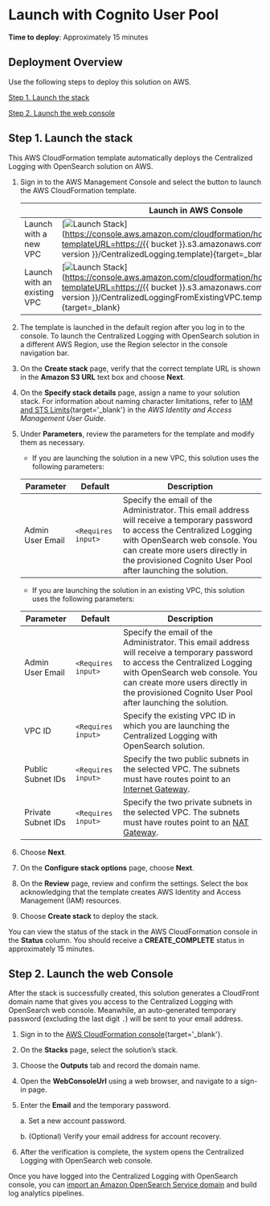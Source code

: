 # Launch with Cognito User Pool

**Time to deploy**: Approximately 15 minutes
## Deployment Overview

Use the following steps to deploy this solution on AWS.

[Step 1. Launch the stack](#step-1-launch-the-stack)

[Step 2. Launch the web console](#step-2-launch-the-web-console)

## Step 1. Launch the stack

This AWS CloudFormation template automatically deploys the Centralized Logging with OpenSearch solution on AWS.

1. Sign in to the AWS Management Console and select the button to launch the AWS CloudFormation template.

    |                             | Launch in AWS Console                                                                                                                                                                                                                                   |
    |---------------------------------------------------------------------------------------------------------------------------------------------------------------------------------------------------------------------------------------------------------| ------------------------------------------------------------ |
    | Launch with a new VPC       | [![Launch Stack](../../images/launch-stack.png)](https://console.aws.amazon.com/cloudformation/home#/stacks/new?templateURL=https://{{ bucket }}.s3.amazonaws.com/{{ solution }}/{{ version }}/CentralizedLogging.template){target=_blank}              |
    | Launch with an existing VPC | [![Launch Stack](../../images/launch-stack.png)](https://console.aws.amazon.com/cloudformation/home#/stacks/new?templateURL=https://{{ bucket }}.s3.amazonaws.com/{{ solution }}/{{ version }}/CentralizedLoggingFromExistingVPC.template){target=_blank} |


2. The template is launched in the default region after you log in to the console. To launch the Centralized Logging with OpenSearch solution in a different AWS Region, use the Region selector in the console navigation bar.

3. On the **Create stack** page, verify that the correct template URL is shown in the **Amazon S3 URL** text box and choose **Next**.

4. On the **Specify stack details** page, assign a name to your solution stack. For information about naming character limitations, refer to [IAM and STS Limits](https://docs.aws.amazon.com/IAM/latest/UserGuide/reference_iam-limits.html){target='_blank'} in the *AWS Identity and Access Management User Guide*.

5. Under **Parameters**, review the parameters for the template and modify them as necessary.

     - If you are launching the solution in a new VPC, this solution uses the following parameters:

    | Parameter  | Default          | Description                                                  |
    | ---------- | ---------------- | ------------------------------------------------------------ |
    | Admin User Email | `<Requires input>` | Specify the email of the Administrator. This email address will receive a temporary password to access the Centralized Logging with OpenSearch web console. You can create more users directly in the provisioned Cognito User Pool after launching the solution. |

     - If you are launching the solution in an existing VPC, this solution uses the following parameters:

    | Parameter  | Default          | Description                                                                                                                                                                                                                          |
    | ---------- |--------------------------------------------------------------------------------------------------------------------------------------------------------------------------------------------------------------------------------------| ------------------------------------------------------------ |
    | Admin User Email | `<Requires input>` | Specify the email of the Administrator. This email address will receive a temporary password to access the Centralized Logging with OpenSearch web console. You can create more users directly in the provisioned Cognito User Pool after launching the solution. |
    | VPC ID | `<Requires input>` | Specify the existing VPC ID in which you are launching the Centralized Logging with OpenSearch solution.                                                                                                                                                         |
    | Public Subnet IDs | `<Requires input>` | Specify the two public subnets in the selected VPC. The subnets must have routes point to an [Internet Gateway][IGW].                                                                                                               |
    | Private Subnet IDs | `<Requires input>` | Specify the two private subnets in the selected VPC. The subnets must have routes point to an [NAT Gateway][NAT].                                                                                                                    |

6. Choose **Next**.

7. On the **Configure stack options** page, choose **Next**.

8. On the **Review** page, review and confirm the settings. Select the box acknowledging that the template creates AWS Identity and Access Management (IAM) resources.

9. Choose **Create stack** to deploy the stack.

You can view the status of the stack in the AWS CloudFormation console in the **Status** column. You should receive a **CREATE_COMPLETE** status in approximately 15 minutes.

## Step 2. Launch the web Console

After the stack is successfully created, this solution generates a CloudFront domain name that gives you access to the Centralized Logging with OpenSearch web console.
Meanwhile, an auto-generated temporary password (excluding the last digit `.`) will be sent to your email address.

1. Sign in to the [AWS CloudFormation console](https://console.aws.amazon.com/cloudformation/){target='_blank'}.

2. On the **Stacks** page, select the solution’s stack.

3. Choose the **Outputs** tab and record the domain name.

4. Open the **WebConsoleUrl** using a web browser, and navigate to a sign-in page.

5. Enter the **Email** and the temporary password.

    a. Set a new account password.

    b. (Optional) Verify your email address for account recovery.

6. After the verification is complete, the system opens the Centralized Logging with OpenSearch web console.

Once you have logged into the Centralized Logging with OpenSearch console, you can [import an Amazon OpenSearch Service domain](../domains/import.md#import-an-aos-domain) and build log analytics pipelines.


[NAT]: https://docs.aws.amazon.com/vpc/latest/userguide/vpc-nat-gateway.html
[IGW]: https://docs.aws.amazon.com/vpc/latest/userguide/VPC_Internet_Gateway.html